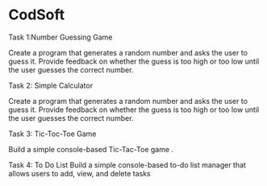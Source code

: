 # CodSoft
Task 1:Number Guessing Game

Create a program that generates a random number and asks the
user to guess it. Provide feedback on whether the guess is too
high or too low until the user guesses the correct number.

Task 2: Simple Calculator

Create a program that generates a random number and asks the
user to guess it. Provide feedback on whether the guess is too
high or too low until the user guesses the correct number.

Task 3: Tic-Toc-Toe Game

Build a simple console-based Tic-Tac-Toe game . 

Task 4: To Do List
Build a simple console-based to-do list
manager that allows users to add, view, and
delete tasks
